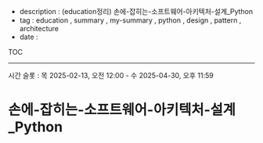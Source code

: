 - description : (education정리) 손에-잡히는-소프트웨어-아키텍처-설계_Python
- tag : education , summary , my-summary , python , design , pattern , architecture
- date : 

TOC


-------

시간 슬롯 : 목 2025-02-13, 오전 12:00 - 수 2025-04-30, 오후 11:59

<H1>손에-잡히는-소프트웨어-아키텍처-설계_Python</H1>

# 